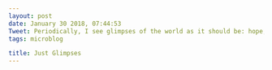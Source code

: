 ```yaml
---
layout: post
date: January 30 2018, 07:44:53
Tweet: Periodically, I see glimpses of the world as it should be: hope, kindness, and equality. Each time, it's a reminder of what to fight for.
tags: microblog

title: Just Glimpses
---
```




